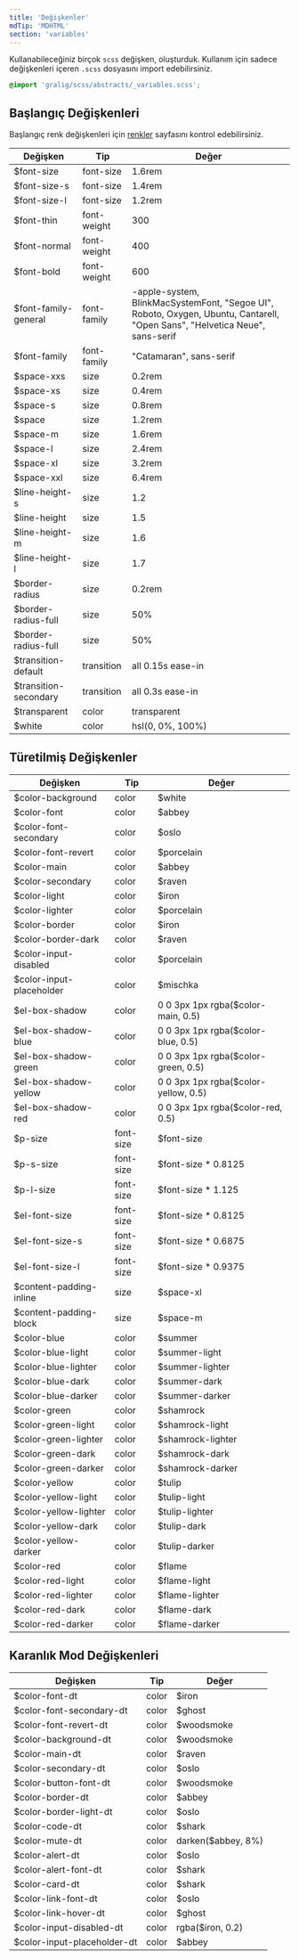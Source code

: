 ```yaml
---
title: 'Değişkenler'
mdTip: 'MDHTML'
section: 'variables'
---
```


Kullanabileceğiniz birçok `scss` değişken, oluşturduk. Kullanım için sadece değişkenleri içeren `.scss` dosyasını import edebilirsiniz.

```scss
@import 'gralig/scss/abstracts/_variables.scss';
```

## Başlangıç Değişkenleri

Başlangıç renk değişkenleri için [renkler](/docs/colors 'Renkler Sayfası') sayfasını kontrol edebilirsiniz.

<div class="gra-s-wrapper">
  <div class="table-wrapper">
    <table class="table table-bordered">
      <thead>
        <tr>
          <th>Değişken</th>
          <th>Tip</th>
          <th>Değer</th>
        </tr>
      </thead>
      <tbody>
        <tr>
          <td>$font-size</td>
          <td>font-size</td>
          <td>1.6rem</td>
        </tr>
        <tr>
          <td>$font-size-s</td>
          <td>font-size</td>
          <td>1.4rem</td>
        </tr>
        <tr>
          <td>$font-size-l</td>
          <td>font-size</td>
          <td>1.2rem</td>
        </tr>
        <tr>
          <td>$font-thin</td>
          <td>font-weight</td>
          <td>300</td>
        </tr>
        <tr>
          <td>$font-normal</td>
          <td>font-weight</td>
          <td>400</td>
        </tr>
        <tr>
          <td>$font-bold</td>
          <td>font-weight</td>
          <td>600</td>
        </tr>
        <tr>
          <td>$font-family-general</td>
          <td>font-family</td>
          <td>-apple-system, BlinkMacSystemFont, "Segoe UI", Roboto, Oxygen, Ubuntu,
  Cantarell, "Open Sans", "Helvetica Neue", sans-serif</td>
        </tr>
         <tr>
            <td>$font-family</td>
            <td>font-family</td>
            <td>"Catamaran", sans-serif</td>
          </tr>
          <tr>
            <td>$space-xxs</td>
            <td>size</td>
            <td>0.2rem</td>
          </tr>
          <tr>
            <td>$space-xs</td>
            <td>size</td>
            <td>0.4rem</td>
          </tr>
          <tr>
            <td>$space-s</td>
            <td>size</td>
            <td>0.8rem</td>
          </tr>
          <tr>
            <td>$space</td>
            <td>size</td>
            <td>1.2rem</td>
          </tr>
          <tr>
            <td>$space-m</td>
            <td>size</td>
            <td>1.6rem</td>
          </tr>
          <tr>
            <td>$space-l</td>
            <td>size</td>
            <td>2.4rem</td>
          </tr>
          <tr>
            <td>$space-xl</td>
            <td>size</td>
            <td>3.2rem</td>
          </tr>
          <tr>
            <td>$space-xxl</td>
            <td>size</td>
            <td>6.4rem</td>
          </tr>
          <tr>
            <td>$line-height-s</td>
            <td>size</td>
            <td>1.2</td>
          </tr>
          <tr>
            <td>$line-height</td>
            <td>size</td>
            <td>1.5</td>
          </tr>
          <tr>
            <td>$line-height-m</td>
            <td>size</td>
            <td>1.6</td>
          </tr>
          <tr>
            <td>$line-height-l</td>
            <td>size</td>
            <td>1.7</td>
          </tr>
          <tr>
            <td>$border-radius</td>
            <td>size</td>
            <td>0.2rem</td>
          </tr>
          <tr>
            <td>$border-radius-full</td>
            <td>size</td>
            <td>50%</td>
          </tr>
          <tr>
            <td>$border-radius-full</td>
            <td>size</td>
            <td>50%</td>
          </tr>
          <tr>
            <td>$transition-default</td>
            <td>transition</td>
            <td>all 0.15s ease-in</td>
          </tr>
          <tr>
            <td>$transition-secondary</td>
            <td>transition</td>
            <td>all 0.3s ease-in</td>
          </tr>
          <tr>
            <td>$transparent</td>
            <td>color</td>
            <td>transparent</td>
          </tr>
          <tr>
            <td>$white</td>
            <td>color</td>
            <td>hsl(0, 0%, 100%)</td>
          </tr>
      </tbody>
    </table>
  </div>
</div>

## Türetilmiş Değişkenler

<div class="gra-s-wrapper">
  <div class="table-wrapper">
    <table class="table table-bordered">
      <thead>
        <tr>
          <th>Değişken</th>
          <th>Tip</th>
          <th>Değer</th>
        </tr>
      </thead>
      <tbody>
        <tr>
          <td>$color-background</td>
          <td>color</td>
          <td>$white</td>
        </tr>
        <tr>
          <td>$color-font</td>
          <td>color</td>
          <td>$abbey</td>
        </tr>
        <tr>
          <td>$color-font-secondary</td>
          <td>color</td>
          <td>$oslo</td>
        </tr>
        <tr>
          <td>$color-font-revert</td>
          <td>color</td>
          <td>$porcelain</td>
        </tr>
        <tr>
          <td>$color-main</td>
          <td>color</td>
          <td>$abbey</td>
        </tr>
        <tr>
          <td>$color-secondary</td>
          <td>color</td>
          <td>$raven</td>
        </tr>
        <tr>
          <td>$color-light</td>
          <td>color</td>
          <td>$iron</td>
        </tr>
        <tr>
          <td>$color-lighter</td>
          <td>color</td>
          <td>$porcelain</td>
        </tr>
        <tr>
          <td>$color-border</td>
          <td>color</td>
          <td>$iron</td>
        </tr>
        <tr>
          <td>$color-border-dark</td>
          <td>color</td>
          <td>$raven</td>
        </tr>
        <tr>
          <td>$color-input-disabled</td>
          <td>color</td>
          <td>$porcelain</td>
        </tr>
        <tr>
          <td>$color-input-placeholder</td>
          <td>color</td>
          <td>$mischka</td>
        </tr>
        <tr>
          <td>$el-box-shadow</td>
          <td>color</td>
          <td>0 0 3px 1px rgba($color-main, 0.5)</td>
        </tr>
        <tr>
          <td>$el-box-shadow-blue</td>
          <td>color</td>
          <td>0 0 3px 1px rgba($color-blue, 0.5)</td>
        </tr>
        <tr>
          <td>$el-box-shadow-green</td>
          <td>color</td>
          <td>0 0 3px 1px rgba($color-green, 0.5)</td>
        </tr>
        <tr>
          <td>$el-box-shadow-yellow</td>
          <td>color</td>
          <td>0 0 3px 1px rgba($color-yellow, 0.5)</td>
        </tr>
        <tr>
          <td>$el-box-shadow-red</td>
          <td>color</td>
          <td>0 0 3px 1px rgba($color-red, 0.5)</td>
        </tr>
        <tr>
          <td>$p-size</td>
          <td>font-size</td>
          <td>$font-size</td>
        </tr>
        <tr>
          <td>$p-s-size</td>
          <td>font-size</td>
          <td>$font-size * 0.8125</td>
        </tr>
        <tr>
          <td>$p-l-size</td>
          <td>font-size</td>
          <td>$font-size * 1.125</td>
        </tr>
        <tr>
          <td>$el-font-size</td>
          <td>font-size</td>
          <td>$font-size * 0.8125</td>
        </tr>
        <tr>
          <td>$el-font-size-s</td>
          <td>font-size</td>
          <td>$font-size * 0.6875</td>
        </tr>
        <tr>
          <td>$el-font-size-l</td>
          <td>font-size</td>
          <td>$font-size * 0.9375</td>
        </tr>
        <tr>
          <td>$content-padding-inline</td>
          <td>size</td>
          <td>$space-xl</td>
        </tr>
        <tr>
          <td>$content-padding-block</td>
          <td>size</td>
          <td>$space-m</td>
        </tr>
        <tr>
          <td>$color-blue</td>
          <td>color</td>
          <td>$summer</td>
        </tr>
        <tr>
          <td>$color-blue-light</td>
          <td>color</td>
          <td>$summer-light</td>
        </tr>
        <tr>
          <td>$color-blue-lighter</td>
          <td>color</td>
          <td>$summer-lighter</td>
        </tr>
        <tr>
          <td>$color-blue-dark</td>
          <td>color</td>
          <td>$summer-dark</td>
        </tr>
        <tr>
          <td>$color-blue-darker</td>
          <td>color</td>
          <td>$summer-darker</td>
        </tr>
        <tr>
          <td>$color-green</td>
          <td>color</td>
          <td>$shamrock</td>
        </tr>
        <tr>
          <td>$color-green-light</td>
          <td>color</td>
          <td>$shamrock-light</td>
        </tr>
        <tr>
          <td>$color-green-lighter</td>
          <td>color</td>
          <td>$shamrock-lighter</td>
        </tr>
        <tr>
          <td>$color-green-dark</td>
          <td>color</td>
          <td>$shamrock-dark</td>
        </tr>
        <tr>
          <td>$color-green-darker</td>
          <td>color</td>
          <td>$shamrock-darker</td>
        </tr>
        <tr>
          <td>$color-yellow</td>
          <td>color</td>
          <td>$tulip</td>
        </tr>
        <tr>
          <td>$color-yellow-light</td>
          <td>color</td>
          <td>$tulip-light</td>
        </tr>
        <tr>
          <td>$color-yellow-lighter</td>
          <td>color</td>
          <td>$tulip-lighter</td>
        </tr>
        <tr>
          <td>$color-yellow-dark</td>
          <td>color</td>
          <td>$tulip-dark</td>
        </tr>
        <tr>
          <td>$color-yellow-darker</td>
          <td>color</td>
          <td>$tulip-darker</td>
        </tr>
        <tr>
          <td>$color-red</td>
          <td>color</td>
          <td>$flame</td>
        </tr>
        <tr>
          <td>$color-red-light</td>
          <td>color</td>
          <td>$flame-light</td>
        </tr>
        <tr>
          <td>$color-red-lighter</td>
          <td>color</td>
          <td>$flame-lighter</td>
        </tr>
        <tr>
          <td>$color-red-dark</td>
          <td>color</td>
          <td>$flame-dark</td>
        </tr>
        <tr>
          <td>$color-red-darker</td>
          <td>color</td>
          <td>$flame-darker</td>
        </tr>
      </tbody>
    </table>
  </div>
</div>

## Karanlık Mod Değişkenleri

<div class="gra-s-wrapper">
  <div class="table-wrapper">
    <table class="table table-bordered">
      <thead>
        <tr>
          <th>Değişken</th>
          <th>Tip</th>
          <th>Değer</th>
        </tr>
      </thead>
      <tbody>
        <tr>
          <td>$color-font-dt</td>
          <td>color</td>
          <td>$iron</td>
        </tr>
        <tr>
          <td>$color-font-secondary-dt</td>
          <td>color</td>
          <td>$ghost</td>
        </tr>
        <tr>
          <td>$color-font-revert-dt</td>
          <td>color</td>
          <td>$woodsmoke</td>
        </tr>
        <tr>
          <td>$color-background-dt</td>
          <td>color</td>
          <td>$woodsmoke</td>
        </tr>
        <tr>
          <td>$color-main-dt</td>
          <td>color</td>
          <td>$raven</td>
        </tr>
        <tr>
          <td>$color-secondary-dt</td>
          <td>color</td>
          <td>$oslo</td>
        </tr>
        <tr>
          <td>$color-button-font-dt</td>
          <td>color</td>
          <td>$woodsmoke</td>
        </tr>
        <tr>
          <td>$color-border-dt</td>
          <td>color</td>
          <td>$abbey</td>
        </tr>
        <tr>
          <td>$color-border-light-dt</td>
          <td>color</td>
          <td>$oslo</td>
        </tr>
        <tr>
          <td>$color-code-dt</td>
          <td>color</td>
          <td>$shark</td>
        </tr>
        <tr>
          <td>$color-mute-dt</td>
          <td>color</td>
          <td>darken($abbey, 8%)</td>
        </tr>
        <tr>
          <td>$color-alert-dt</td>
          <td>color</td>
          <td>$oslo</td>
        </tr>
        <tr>
          <td>$color-alert-font-dt</td>
          <td>color</td>
          <td>$shark</td>
        </tr>
        <tr>
          <td>$color-card-dt</td>
          <td>color</td>
          <td>$shark</td>
        </tr>
        <tr>
          <td>$color-link-font-dt</td>
          <td>color</td>
          <td>$oslo</td>
        </tr>
        <tr>
          <td>$color-link-hover-dt</td>
          <td>color</td>
          <td>$ghost</td>
        </tr>
        <tr>
          <td>$color-input-disabled-dt</td>
          <td>color</td>
          <td>rgba($iron, 0.2)</td>
        </tr>
        <tr>
          <td>$color-input-placeholder-dt</td>
          <td>color</td>
          <td>$abbey</td>
        </tr>
      </tbody>
    </table>
  </div>
</div>